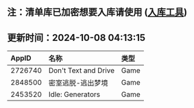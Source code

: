 ## 注：清单库已加密想要入库请使用 ([入库工具](https://github.com/BlankTMing/ManifestAutoUpdate/releases))

## 更新时间：2024-10-08 04:13:15
| AppID | 名称 | 类型  |
| :-------------------- | :----------------------------- | :----------- |
| 2726740 | Don't Text and Drive| Game |
| 2848500 | 密室逃脱-逃出梦境| Game |
| 2453520 | Idle: Generators| Game |
